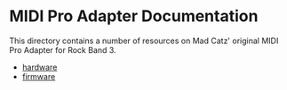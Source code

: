 # MIDI Pro Adapter Documentation 

This directory contains a number of resources on Mad Catz' original MIDI Pro Adapter for Rock Band 3.

* [hardware](Hardware/)
* [firmware](Firmware/)
